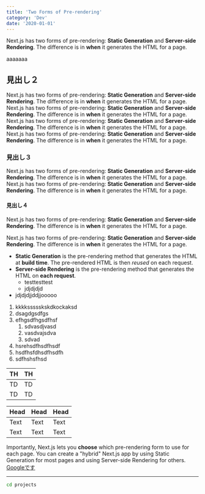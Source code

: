 ```yaml
---
title: 'Two Forms of Pre-rendering'
category: 'Dev'
date: '2020-01-01'
---
```


Next.js has two forms of pre-rendering: **Static Generation** and **Server-side Rendering**. The difference is in **when** it generates the HTML for a page.

aaaaaaa

## 見出し２

Next.js has two forms of pre-rendering: **Static Generation** and **Server-side Rendering**. The difference is in **when** it generates the HTML for a page.
Next.js has two forms of pre-rendering: **Static Generation** and **Server-side Rendering**. The difference is in **when** it generates the HTML for a page.
Next.js has two forms of pre-rendering: **Static Generation** and **Server-side Rendering**. The difference is in **when** it generates the HTML for a page.
Next.js has two forms of pre-rendering: **Static Generation** and **Server-side Rendering**. The difference is in **when** it generates the HTML for a page.

### 見出し３

Next.js has two forms of pre-rendering: **Static Generation** and **Server-side Rendering**. The difference is in **when** it generates the HTML for a page.
Next.js has two forms of pre-rendering: **Static Generation** and **Server-side Rendering**. The difference is in **when** it generates the HTML for a page.

#### 見出し４

Next.js has two forms of pre-rendering: **Static Generation** and **Server-side Rendering**. The difference is in **when** it generates the HTML for a page.

Next.js has two forms of pre-rendering: **Static Generation** and **Server-side Rendering**. The difference is in **when** it generates the HTML for a page.

- **Static Generation** is the pre-rendering method that generates the HTML at **build time**. The pre-rendered HTML is then _reused_ on each request.
- **Server-side Rendering** is the pre-rendering method that generates the HTML on **each request**.
  - testtesttest
  - jdjdjdjd
- jdjdjdjjddjjooooo

1. kkkkssssskskdkockaksd
2. dsagdgsdfgs
3. efhgsdfhgsdfhsf
   1. sdvasdjvasd
   2. vasdvajsdva
   3. sdvad
4. hsrehsdfhsdfhsdf
5. hsdfhsfdhsdfhsdfh
6. sdfhshsfhsd

|  TH  |  TH  |
| ---- | ---- |
|  TD  |  TD  |
|  TD  |  TD  |

| Head | Head | Head |
| ---- | ---- | ---- |
| Text | Text | Text |
| Text | Text | Text |

Importantly, Next.js lets you **choose** which pre-rendering form to use for each page. You can create a "hybrid" Next.js app by using Static Generation for most pages and using Server-side Rendering for others.
[Googleです](https://www.google.com/)

---

```bash
cd projects
```
